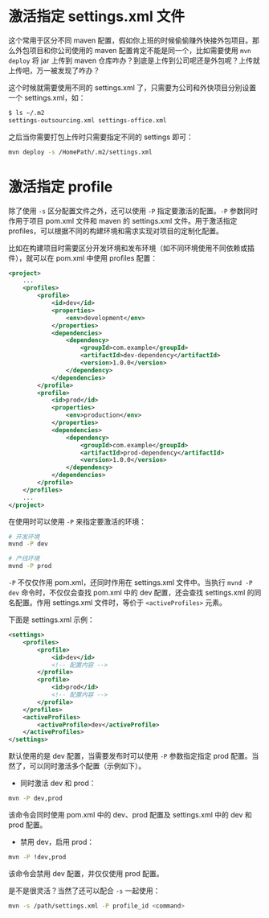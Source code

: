 # 激活指定 settings.xml 文件

这个常用于区分不同 maven 配置，假如你上班的时候偷偷赚外快接外包项目。那么外包项目和你公司使用的 maven 配置肯定不能是同一个，比如需要使用 `mvn deploy` 将 jar 上传到 maven 仓库咋办？到底是上传到公司呢还是外包呢？上传就上传吧，万一被发现了咋办？

这个时候就需要使用不同的 settings.xml 了，只需要为公司和外快项目分别设置一个 settings.xml，如：

```bash
$ ls ~/.m2
settings-outsourcing.xml settings-office.xml
```

之后当你需要打包上传时只需要指定不同的 settings 即可：

```bash
mvn deploy -s /HomePath/.m2/settings.xml
```

# 激活指定 profile

除了使用 `-s` 区分配置文件之外，还可以使用 `-P` 指定要激活的配置。`-P` 参数同时作用于项目 pom.xml 文件和 maven 的 settings.xml 文件。用于激活指定 profiles，可以根据不同的构建环境和需求实现对项目的定制化配置。

比如在构建项目时需要区分开发环境和发布环境（如不同环境使用不同依赖或插件），就可以在 pom.xml 中使用 profiles 配置：

```xml
<project>
    ...
    <profiles>
        <profile>
            <id>dev</id>
            <properties>
                <env>development</env>
            </properties>
            <dependencies>
                <dependency>
                    <groupId>com.example</groupId>
                    <artifactId>dev-dependency</artifactId>
                    <version>1.0.0</version>
                </dependency>
            </dependencies>
        </profile>
        <profile>
            <id>prod</id>
            <properties>
                <env>production</env>
            </properties>
            <dependencies>
                <dependency>
                    <groupId>com.example</groupId>
                    <artifactId>prod-dependency</artifactId>
                    <version>1.0.0</version>
                </dependency>
            </dependencies>
        </profile>
    </profiles>
    ...
</project>
```

在使用时可以使用 `-P` 来指定要激活的环境：

```bash
# 开发环境
mvnd -P dev

# 产线环境
mvnd -P prod
```

`-P` 不仅仅作用 pom.xml，还同时作用在 settings.xml 文件中。当执行 `mvnd -P dev` 命令时，不仅仅会查找 pom.xml 中的 dev 配置，还会查找 settings.xml 的同名配置。作用 settings.xml 文件时，等价于 `<activeProfiles>` 元素。

下面是 settings.xml 示例：

```xml
<settings>
    <profiles>
        <profile>
            <id>dev</id>
            <!-- 配置内容 -->
        </profile>
        <profile>
            <id>prod</id>
            <!-- 配置内容 -->
        </profile>
    </profiles>
    <activeProfiles>
        <activeProfile>dev</activeProfile>
    </activeProfiles>
</settings>
```

默认使用的是 dev 配置，当需要发布时可以使用 `-P` 参数指定指定 prod 配置。当然了，可以同时激活多个配置（示例如下）。

- 同时激活 dev 和 prod：

```bash
mvn -P dev,prod
```

该命令会同时使用 pom.xml 中的 dev、prod 配置及 settings.xml 中的 dev 和 prod 配置。

- 禁用 dev，启用 prod：

```bash
mvn -P !dev,prod
```

该命令会禁用 dev 配置，并仅仅使用 prod 配置。

是不是很灵活？当然了还可以配合 `-s` 一起使用：

```bash
mvn -s /path/settings.xml -P profile_id <command>
```


